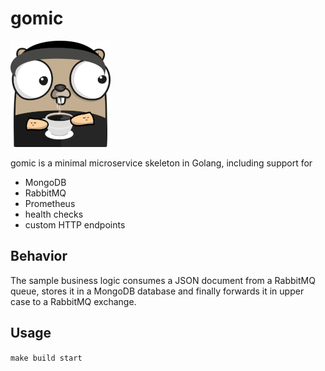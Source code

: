 # gomic

![Gopher](resources/gomic_gopher_small.png)

gomic is a minimal microservice skeleton in Golang, including support for
* MongoDB
* RabbitMQ
* Prometheus
* health checks
* custom HTTP endpoints

## Behavior
The sample business logic consumes a JSON document from a RabbitMQ queue, stores it in a MongoDB database and finally forwards it in upper case to a RabbitMQ exchange.

## Usage
`make build start`